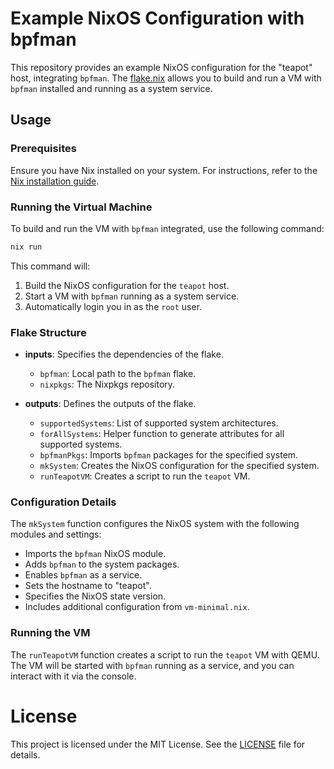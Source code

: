 # Example NixOS Configuration with bpfman

This repository provides an example NixOS configuration for the
"teapot" host, integrating `bpfman`. The [flake.nix](flake.nix) allows
you to build and run a VM with `bpfman` installed and running as a
system service.

## Usage

### Prerequisites

Ensure you have Nix installed on your system. For instructions, refer
to the [Nix installation guide](https://nixos.org/download.html).

### Running the Virtual Machine

To build and run the VM with `bpfman` integrated, use the following
command:

```sh
nix run
```

This command will:

1. Build the NixOS configuration for the `teapot` host.
2. Start a VM with `bpfman` running as a system service.
3. Automatically login you in as the `root` user.

### Flake Structure

- **inputs**: Specifies the dependencies of the flake.
  - `bpfman`: Local path to the `bpfman` flake.
  - `nixpkgs`: The Nixpkgs repository.

- **outputs**: Defines the outputs of the flake.
  - `supportedSystems`: List of supported system architectures.
  - `forAllSystems`: Helper function to generate attributes for all supported systems.
  - `bpfmanPkgs`: Imports `bpfman` packages for the specified system.
  - `mkSystem`: Creates the NixOS configuration for the specified system.
  - `runTeapotVM`: Creates a script to run the `teapot` VM.

### Configuration Details

The `mkSystem` function configures the NixOS system with the following modules
and settings:

- Imports the `bpfman` NixOS module.
- Adds `bpfman` to the system packages.
- Enables `bpfman` as a service.
- Sets the hostname to "teapot".
- Specifies the NixOS state version.
- Includes additional configuration from `vm-minimal.nix`.

### Running the VM

The `runTeapotVM` function creates a script to run the `teapot` VM
with QEMU. The VM will be started with `bpfman` running as a service,
and you can interact with it via the console.

# License

This project is licensed under the MIT License. See the
[LICENSE](LICENSE) file for details.
